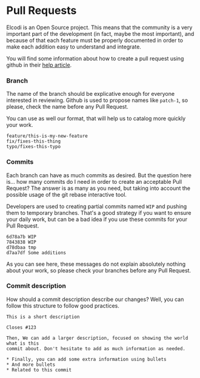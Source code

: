 # Pull Requests

Elcodi is an Open Source project. This means that the community is a very
important part of the development (in fact, maybe the most important), and 
because of that each feature must be properly documented in order to make each
addition easy to understand and integrate.

You will find some information about how to create a pull request using github
in their 
[help article](https://help.github.com/articles/creating-a-pull-request/).

### Branch

The name of the branch should be explicative enough for everyone interested in
reviewing. Github is used to propose names like `patch-1`, so please, check the
name before any Pull Request.

You can use as well our format, that will help us to catalog more quickly your
work.

```
feature/this-is-my-new-feature
fix/fixes-this-thing
typo/fixes-this-typo
```

### Commits

Each branch can have as much commits as desired. But the question here is... how
many commits do I need in order to create an acceptable Pull Request? The answer
is as many as you need, but taking into account the possible usage of the git
rebase interactive tool.

Developers are used to creating partial commits named `WIP` and pushing them to
temporary branches. That's a good strategy if you want to ensure your daily 
work, but can be a bad idea if you use these commits for your Pull Request.

```
6d78a7b WIP
7843838 WIP
d78dbaa tmp
d7aa7df Some additions
```

As you can see here, these messages do not explain absolutely nothing about your
work, so please check your branches before any Pull Request.

### Commit description

How should a commit description describe our changes? Well, you can follow this
structure to follow good practices.

```
This is a short description

Closes #123

Then, We can add a larger description, focused on showing the world what is this
commit about. Don't hesitate to add as much information as needed.

* Finally, you can add some extra information using bullets
* And more bullets
* Related to this commit
```